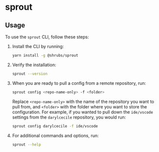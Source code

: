 # sprout

## Usage

To use the `sprout` CLI, follow these steps:

1. Install the CLI by running:
	```bash
	yarn install -g @shrubs/sprout
	```

2. Verify the installation:
	```bash
	sprout --version
	```

3. When you are ready to pull a config from a remote repository, run:
	```bash
	sprout config <repo-name-only> -f <folder>
	```
	Replace `<repo-name-only>` with the name of the repository you want to pull from, and `<folder>` with the folder where you want to store the configuration. For example, if you wanted to pull down the `ide/vscode` settings from the `darylcecile` repository, you would run:
	```bash
	sprout config darylcecile -f ide/vscode
	```

4. For additional commands and options, run:
	```bash
	sprout --help
	```